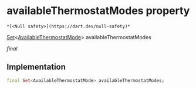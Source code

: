 


# availableThermostatModes property




    *[<Null safety>](https://dart.dev/null-safety)*


[Set](https://api.flutter.dev/flutter/dart-core/Set-class.html)&lt;[AvailableThermostatMode](../../yonomi-sdk/AvailableThermostatMode.md)> availableThermostatModes
  
_final_






## Implementation

```dart
final Set<AvailableThermostatMode> availableThermostatModes;


```







